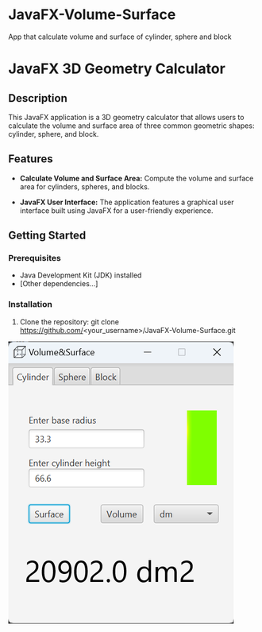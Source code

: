 # JavaFX-Volume-Surface
App that calculate volume and surface of cylinder, sphere and block

# JavaFX 3D Geometry Calculator

## Description

This JavaFX application is a 3D geometry calculator that allows users to calculate the volume and surface area of three common geometric shapes: cylinder, sphere, and block.

## Features

- **Calculate Volume and Surface Area:** Compute the volume and surface area for cylinders, spheres, and blocks.

- **JavaFX User Interface:** The application features a graphical user interface built using JavaFX for a user-friendly experience.

## Getting Started

### Prerequisites

- Java Development Kit (JDK) installed
- [Other dependencies...]

### Installation

1. Clone the repository: git clone https://github.com/<your_username>/JavaFX-Volume-Surface.git


![Volume&Surface calculator](geometry-calculator/src/main/resources/com/example/it/geometrycalculator/images/screenshot.png)
